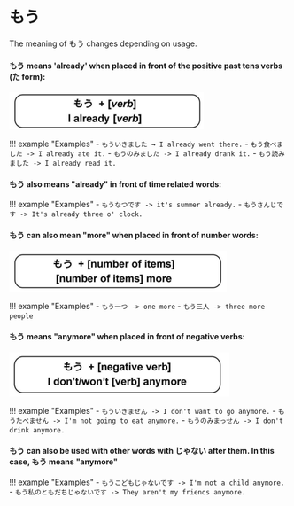 # もう

The meaning of もう changes depending on usage.

#### もう means 'already' when placed in front of the positive past tens verbs (た form):

![Alt text](../../assets/images/もう-already.png)

!!! example "Examples"
    - `もういきました → I already went there.`
    - `もう食べました -> I already ate it.`
    - `もうのみました -> I already drank it.`
    - `もう読みました -> I already read it.`

#### もう also means "already" in front of time related words:

!!! example "Examples"
    - `もうなつです -> it's summer already.`
    - `もうさんじです -> It's already three o' clock.`

#### もう can also mean "more" when placed in front of number words:

![Alt text](../../assets/images/もう-number.png)

!!! example "Examples"
    - `もう一つ -> one more`
    - `もう三人 -> three more people`

#### もう means "anymore" when placed in front of negative verbs:

![Alt text](../../assets/images/もう-anymore.png)

!!! example "Examples"
    - `もういきません -> I don't want to go anymore.`
    - `もうたべません -> I'm not going to eat anymore.`
    - `もうのみまっせん -> I don't drink anymore.`
  
#### もう can also be used with other words with じゃない after them. In this case, もう means "anymore"

!!! example "Examples"
    - `もうこどもじゃないです -> I'm not a child anymore.`
    - `もう私のともだちじゃないです -> They aren't my friends anymore.`
